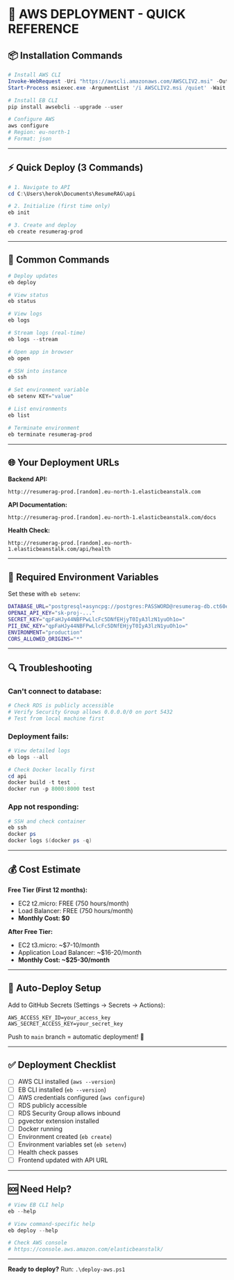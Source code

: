 # 🚀 AWS DEPLOYMENT - QUICK REFERENCE

## 📦 **Installation Commands**

```powershell
# Install AWS CLI
Invoke-WebRequest -Uri "https://awscli.amazonaws.com/AWSCLIV2.msi" -Outfile "AWSCLIV2.msi"
Start-Process msiexec.exe -ArgumentList '/i AWSCLIV2.msi /quiet' -Wait

# Install EB CLI
pip install awsebcli --upgrade --user

# Configure AWS
aws configure
# Region: eu-north-1
# Format: json
```

---

## ⚡ **Quick Deploy (3 Commands)**

```powershell
# 1. Navigate to API
cd C:\Users\herok\Documents\ResumeRAG\api

# 2. Initialize (first time only)
eb init

# 3. Create and deploy
eb create resumerag-prod
```

---

## 🔧 **Common Commands**

```powershell
# Deploy updates
eb deploy

# View status
eb status

# View logs
eb logs

# Stream logs (real-time)
eb logs --stream

# Open app in browser
eb open

# SSH into instance
eb ssh

# Set environment variable
eb setenv KEY="value"

# List environments
eb list

# Terminate environment
eb terminate resumerag-prod
```

---

## 🌐 **Your Deployment URLs**

**Backend API:**
```
http://resumerag-prod.[random].eu-north-1.elasticbeanstalk.com
```

**API Documentation:**
```
http://resumerag-prod.[random].eu-north-1.elasticbeanstalk.com/docs
```

**Health Check:**
```
http://resumerag-prod.[random].eu-north-1.elasticbeanstalk.com/api/health
```

---

## 🔐 **Required Environment Variables**

Set these with `eb setenv`:

```bash
DATABASE_URL="postgresql+asyncpg://postgres:PASSWORD@resumerag-db.ct60em0aqkjg.eu-north-1.rds.amazonaws.com:5432/resumerag"
OPENAI_API_KEY="sk-proj-..."
SECRET_KEY="qpFaHJy44NBFPwLlcFc5DNfEHjyT0IyA3lzN1yuOh1o="
PII_ENC_KEY="qpFaHJy44NBFPwLlcFc5DNfEHjyT0IyA3lzN1yuOh1o="
ENVIRONMENT="production"
CORS_ALLOWED_ORIGINS="*"
```

---

## 🔍 **Troubleshooting**

### **Can't connect to database:**
```powershell
# Check RDS is publicly accessible
# Verify Security Group allows 0.0.0.0/0 on port 5432
# Test from local machine first
```

### **Deployment fails:**
```powershell
# View detailed logs
eb logs --all

# Check Docker locally first
cd api
docker build -t test .
docker run -p 8000:8000 test
```

### **App not responding:**
```powershell
# SSH and check container
eb ssh
docker ps
docker logs $(docker ps -q)
```

---

## 💰 **Cost Estimate**

**Free Tier (First 12 months):**
- EC2 t2.micro: FREE (750 hours/month)
- Load Balancer: FREE (750 hours/month)
- **Monthly Cost: $0**

**After Free Tier:**
- EC2 t3.micro: ~$7-10/month
- Application Load Balancer: ~$16-20/month
- **Monthly Cost: ~$25-30/month**

---

## 📱 **Auto-Deploy Setup**

Add to GitHub Secrets (Settings → Secrets → Actions):
```
AWS_ACCESS_KEY_ID=your_access_key
AWS_SECRET_ACCESS_KEY=your_secret_key
```

Push to `main` branch = automatic deployment! 🎉

---

## ✅ **Deployment Checklist**

- [ ] AWS CLI installed (`aws --version`)
- [ ] EB CLI installed (`eb --version`)
- [ ] AWS credentials configured (`aws configure`)
- [ ] RDS publicly accessible
- [ ] RDS Security Group allows inbound
- [ ] pgvector extension installed
- [ ] Docker running
- [ ] Environment created (`eb create`)
- [ ] Environment variables set (`eb setenv`)
- [ ] Health check passes
- [ ] Frontend updated with API URL

---

## 🆘 **Need Help?**

```powershell
# View EB CLI help
eb --help

# View command-specific help
eb deploy --help

# Check AWS console
# https://console.aws.amazon.com/elasticbeanstalk/
```

---

**Ready to deploy?** Run: `.\deploy-aws.ps1`
